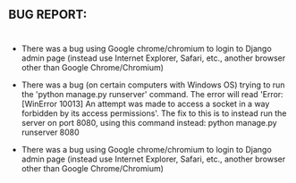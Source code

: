 ## BUG REPORT: <h1> 

* There was a bug using Google chrome/chromium to login to Django admin page (instead use Internet Explorer, Safari, etc., another browser other than Google Chrome/Chromium)

* There was a bug (on certain computers with Windows OS) trying to run the 'python manage.py runserver' command. The error will read 'Error: [WinError 10013] An attempt was made to access a socket in a way forbidden by its access permissions'. The fix to this is to instead run the server on port 8080, using this command instead: python manage.py runserver 8080

* There was a bug using Google chrome/chromium to login to Django admin page (instead use Internet Explorer, Safari, etc., another browser other than Google Chrome/Chromium)


